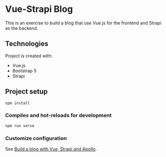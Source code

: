 # Vue-Strapi Blog

This is an exercise to build a blog that use Vue.js for the frontend and Strapi as the backend.

## Technologies
Project is created with:
- Vue.js
- Bootstrap 5
- Strapi

## Project setup
```
npm install
```

### Compiles and hot-reloads for development
```
npm run serve
```

### Customize configuration
See [Build a blog with Vue, Strapi and Apollo](https://strapi.io/blog/build-a-blog-with-vue-strapi-and-apollo).
